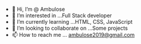 - 👋 Hi, I’m @  Ambulose
- 👀 I’m interested in ...Full Stack developer
- 🌱 I’m currently learning ...HTML, CSS, JavaScript
- 💞️ I’m looking to collaborate on ...Some projects
- 📫 How to reach me ... ambulose2019@gmail.com

<!---
Ambulosine/Ambulosine is a ✨ special ✨ repository because its `README.md` (this file) appears on your GitHub profile.
You can click the Preview link to take a look at your changes.
--->
